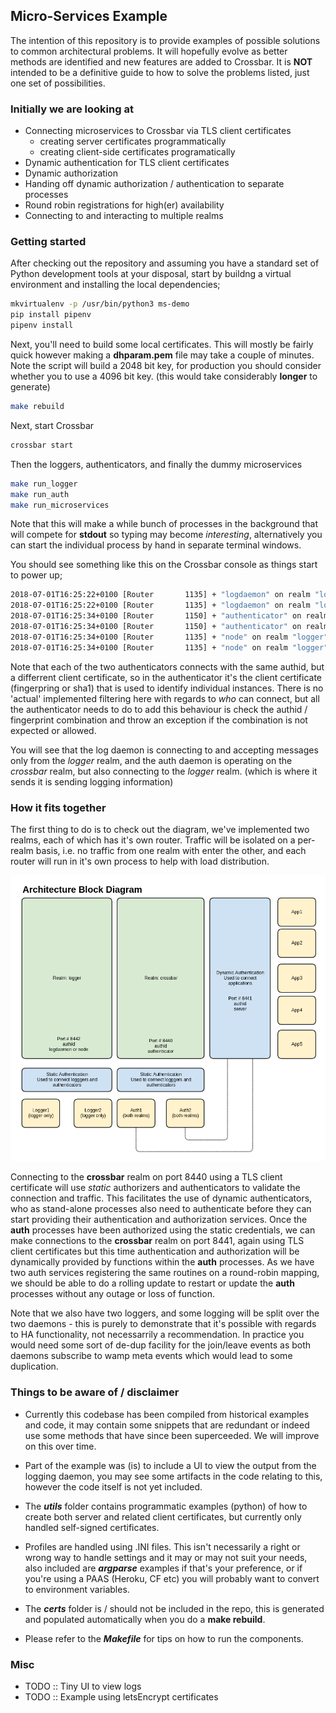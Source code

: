 ## Micro-Services Example

The intention of this repository is to provide examples of possible solutions to common
architectural problems. It will hopefully evolve as better methods are identified and new
features are added to Crossbar. It is **NOT** intended to be a definitive guide to how to
solve the problems listed, just one set of possibilities.

### Initially we are looking at

- Connecting microservices to Crossbar via TLS client certificates
  - creating server certificates programmatically
  - creating client-side certificates programatically
- Dynamic authentication for TLS client certificates
- Dynamic authorization
- Handing off dynamic authorization / authentication to separate processes
- Round robin registrations for high(er) availability
- Connecting to and interacting to multiple realms

### Getting started
After checking out the repository and assuming you have a standard set of Python development tools at your disposal, start by buildng a virtual environment and installing the local dependencies;

```bash
mkvirtualenv -p /usr/bin/python3 ms-demo
pip install pipenv
pipenv install
```

Next, you'll need to build some local certificates. This will mostly be fairly quick however making a **dhparam.pem** file may take a couple of minutes. Note the script will build a 2048 bit key, for production you should consider whether you to use a 4096 bit key. (this would take considerably **longer** to generate)

```bash 
make rebuild
```

Next, start Crossbar

```bash
crossbar start
```

Then the loggers, authenticators, and finally the dummy microservices

```bash
make run_logger
make run_auth
make run_microservices
```

Note that this will make a while bunch of processes in the background that will compete for **stdout** so typing may become *interesting*, alternatively you can start the individual process by hand in separate terminal windows.

You should see something like this on the Crossbar console as things start to power up;

```bash
2018-07-01T16:25:22+0100 [Router       1135] + "logdaemon" on realm "logger" CN="log1" COMPANY="XBR" SHA="96:CD:67:CF:05:9B:3A:3C:83:F2:DA:4F:F3:72:E0:2F:E3:68:3D:05"
2018-07-01T16:25:22+0100 [Router       1135] + "logdaemon" on realm "logger" CN="log2" COMPANY="XBR" SHA="D6:5E:86:50:F8:99:50:A8:0D:E7:F0:4D:1C:F0:73:AB:1F:BD:E0:65"
2018-07-01T16:25:34+0100 [Router       1150] + "authenticator" on realm "crossbar" CN="auth1" COMPANY="XBR" SHA="3C:A1:4A:2F:13:01:DA:63:BF:21:87:18:74:F2:BB:BE:4E:AF:DB:24"
2018-07-01T16:25:34+0100 [Router       1150] + "authenticator" on realm "crossbar" CN="auth2" COMPANY="XBR" SHA="C3:F8:DF:53:28:3A:AE:BD:A2:D0:FE:45:22:68:F1:AE:91:E7:55:2E"
2018-07-01T16:25:34+0100 [Router       1135] + "node" on realm "logger" CN="auth1" COMPANY="XBR" SHA="3C:A1:4A:2F:13:01:DA:63:BF:21:87:18:74:F2:BB:BE:4E:AF:DB:24"
2018-07-01T16:25:34+0100 [Router       1135] + "node" on realm "logger" CN="auth2" COMPANY="XBR" SHA="C3:F8:DF:53:28:3A:AE:BD:A2:D0:FE:45:22:68:F1:AE:91:E7:55:2E"
```

Note that each of the two authenticators connects with the same authid, but a differrent client certificate, so in the authenticator it's the client certificate (fingerpring or sha1) that is used to identify individual instances. There is no 'actual' implemented filtering here with regards to *who* can connect, but all the authenticator needs to do to add this behaviour is check the authid / fingerprint combination and throw an exception if the combination is not expected or allowed.

You will see that the log daemon is connecting to and accepting messages only from the *logger* realm, and the auth daemon is operating on the *crossbar* realm, but also connecting to the *logger* realm. (which is where it sends it is sending logging information)

### How it fits together

The first thing to do is to check out the diagram, we've implemented two realms, each of which has it's own router. Traffic will be isolated on a per-realm basis, i.e. no traffic from one realm with enter the other, and each router will run in it's own process to help with load distribution.

![Block Diagram](docs/images/example_block_diagram.png)

Connecting to the **crossbar** realm on port 8440 using a TLS client certificate will use *static* authorizers and authenticators to validate the connection and traffic. This  facilitates the use of dynamic authenticators, who as stand-alone processes also need to authenticate before they can start providing their authentication and authorization services. Once the **auth** processes have been authorized using the static credentials, we can make connections to the **crossbar** realm on port 8441, again using TLS client certificates but this time authentication and authorization will be dynamically provided by functions within the **auth** processes. As we have two auth services registering the same routines on a round-robin mapping, we should be able to do a rolling update to restart or update the **auth** processes without any outage or loss of function.

Note that we also have two loggers, and some logging will be split over the two daemons - this is purely to demonstrate that it's possible with regards to HA functionality, not necessarrily a recommendation. In practice you would need some sort of de-dup facility for the join/leave events as both daemons subscribe to wamp meta events which would lead to some duplication.

### Things to be aware of / disclaimer

- Currently this codebase has been compiled from historical examples and code, it may contain some snippets that are redundant or indeed use some methods that have since been superceeded. We will improve on this over time.

- Part of the example was (is) to include a UI to view the output from the logging daemon, you may see some artifacts in the code relating to this, however the code itself is not yet included.

- The ***utils*** folder contains programmatic examples (python) of how to create both server and related client certificates, but currently only handled self-signed certificates.

- Profiles are handled using .INI files. This isn't necessarily a right or wrong way to handle settings and it may or may not suit your needs, also included are ***argparse*** examples if that's your preference, or if you're using a PAAS (Heroku, CF etc) you will probably want to convert to environment variables.

- The ***certs*** folder is / should not be included in the repo, this is generated and populated automatically when you do a **make rebuild**.

- Please refer to the ***Makefile*** for tips on how to run the components.

### Misc

- TODO :: Tiny UI to view logs
- TODO :: Example using letsEncrypt certificates